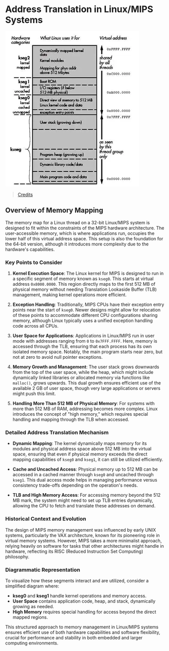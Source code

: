 # Address Translation in Linux/MIPS Systems

![Memory Mapping](../src/images/addressTranslationLinux_Mips.jpg)
> [Credits](https://www.embedded.com/getting-down-to-basics-running-linux-on-a-32-64-bit-risc-architecture-part-3/)

## Overview of Memory Mapping
The memory map for a Linux thread on a 32-bit Linux/MIPS system is designed to fit within the constraints of the MIPS hardware architecture. The user-accessible memory, which is where applications run, occupies the lower half of this virtual address space. This setup is also the foundation for the 64-bit version, although it introduces more complexity due to the hardware's capabilities.

### Key Points to Consider
1. **Kernel Execution Space**: The Linux kernel for MIPS is designed to run in a specific segment of memory known as `kseg0`. This starts at virtual address `0x8000.0000`. This region directly maps to the first 512 MB of physical memory without needing Translation Lookaside Buffer (TLB) management, making kernel operations more efficient.

2. **Exception Handling**: Traditionally, MIPS CPUs have their exception entry points near the start of `kseg0`. Newer designs might allow for relocation of these points to accommodate different CPU configurations sharing memory, although Linux typically uses a unified exception handling code across all CPUs.

3. **User Space for Applications**: Applications in Linux/MIPS run in user mode with addresses ranging from `0` to `0x7FFF.FFFF`. Here, memory is accessed through the TLB, ensuring that each process has its own isolated memory space. Notably, the main program starts near zero, but not at zero to avoid null pointer exceptions.

4. **Memory Growth and Management**: The user stack grows downwards from the top of the user space, while the heap, which might include dynamically linked libraries or allocated memory via functions like `malloc()`, grows upwards. This dual growth ensures efficient use of the available 2 GB of user space, though very large applications or servers might push this limit.

5. **Handling More Than 512 MB of Physical Memory**: For systems with more than 512 MB of RAM, addressing becomes more complex. Linux introduces the concept of "high memory," which requires special handling and mapping through the TLB when accessed.

### Detailed Address Translation Mechanism
- **Dynamic Mapping**: The kernel dynamically maps memory for its modules and physical address space above 512 MB into the virtual space, ensuring that even if physical memory exceeds the direct mapping capabilities of `kseg0` and `kseg1`, it can still be utilized efficiently.

- **Cache and Uncached Access**: Physical memory up to 512 MB can be accessed in a cached manner through `kseg0` and uncached through `kseg1`. This dual access mode helps in managing performance versus consistency trade-offs depending on the operation's needs.

- **TLB and High Memory Access**: For accessing memory beyond the 512 MB mark, the system might need to set up TLB entries dynamically, allowing the CPU to fetch and translate these addresses on demand.

### Historical Context and Evolution
The design of MIPS memory management was influenced by early UNIX systems, particularly the VAX architecture, known for its pioneering role in virtual memory systems. However, MIPS takes a more minimalist approach, relying heavily on software for tasks that other architectures might handle in hardware, reflecting its RISC (Reduced Instruction Set Computing) philosophy.

### Diagrammatic Representation
To visualize how these segments interact and are utilized, consider a simplified diagram where:
- **kseg0** and **kseg1** handle kernel operations and memory access.
- **User Space** contains application code, heap, and stack, dynamically growing as needed.
- **High Memory** requires special handling for access beyond the direct mapped regions.

This structured approach to memory management in Linux/MIPS systems ensures efficient use of both hardware capabilities and software flexibility, crucial for performance and stability in both embedded and larger computing environments.